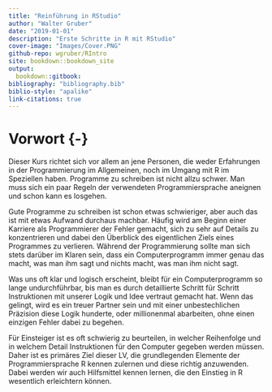 ```yaml
---
title: "Reinführung in RStudio"
author: "Walter Gruber"
date: "2019-01-01"
description: "Erste Schritte in R mit RStudio"
cover-image: "Images/Cover.PNG"
github-repo: wgruber/RIntro
site: bookdown::bookdown_site
output:
  bookdown::gitbook:
bibliography: "bibliography.bib"
biblio-style: "apalike"
link-citations: true
---
```


# Vorwort {-}

Dieser Kurs richtet sich vor allem an jene Personen, die weder Erfahrungen in der Programmierung im Allgemeinen, noch im Umgang mit R im Speziellen haben. Programme zu schreiben ist nicht allzu schwer. Man muss sich ein paar Regeln der verwendeten Programmiersprache aneignen und schon kann es losgehen.

Gute Programme zu schreiben ist schon etwas schwieriger, aber auch das ist mit etwas Aufwand durchaus machbar. Häufig wird am Beginn einer Karriere als Programmierer der Fehler gemacht, sich zu sehr auf Details zu konzentrieren und dabei den Überblick des eigentlichen Ziels eines Programmes zu verlieren. Während der Programmierung sollte man sich stets darüber im Klaren sein, dass ein Computerprogramm immer genau das macht, was man ihm sagt und nichts macht, was man ihm nicht sagt.

Was uns oft klar und logisch erscheint, bleibt für ein Computerprogramm so lange undurchführbar, bis man es durch detaillierte Schritt für Schritt Instruktionen mit unserer Logik und Idee vertraut gemacht hat. Wenn das gelingt, wird es ein treuer Partner sein und mit einer unbestechlichen Präzision diese Logik hunderte, oder millionenmal abarbeiten, ohne einen einzigen Fehler dabei zu begehen.

Für Einsteiger ist es oft schwierig zu beurteilen, in welcher Reihenfolge und in welchem Detail Instruktionen für den Computer gegeben werden müssen. Daher ist es primäres Ziel dieser LV, die grundlegenden Elemente der Programmiersprache R kennen zulernen und diese richtig anzuwenden. Dabei werden wir auch Hilfsmittel kennen lernen, die den Einstieg in R wesentlich erleichtern können.  
